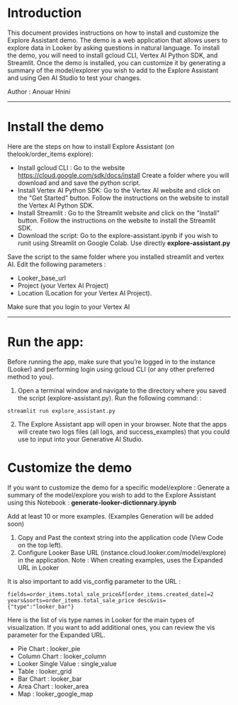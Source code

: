 # Introduction
This document provides instructions on how to install and customize the Explore Assistant demo. The demo is a web application that allows users to explore data in Looker by asking questions in natural language. To install the demo, you will need to install gcloud CLI, Vertex AI Python SDK, and Streamlit. Once the demo is installed, you can customize it by generating a summary of the model/explorer you wish to add to the Explore Assistant and using Gen AI Studio to test your changes.

Author : Anouar Hnini

------------


# Install the demo
Here are the steps on how to install Explore Assistant (on thelook/order_items explore):
- Install gcloud CLI : 
Go to the website https://cloud.google.com/sdk/docs/install
Create a folder where you will download and and save the python script.
- Install Vertex AI Python SDK: 
Go to the Vertex AI website and click on the "Get Started" button.
Follow the instructions on the website to install the Vertex AI Python SDK.
- Install Streamlit :
Go to the Streamlit website and click on the "Install" button.
Follow the instructions on the website to install the Streamlit SDK.
- Download the script:
Go to the explore-assistant.ipynb if you wish to runit using Streamlit on Google Colab.
Use directly **explore-assistant.py**

Save the script to the same folder where you installed streamlit and vertex AI.
Edit the following parameters : 
- Looker_base_url
- Project (your Vertex AI Project)
- Location (Location for your Vertex AI Project).

Make sure that you login to your Vertex AI

------------


# Run the app:
Before running the app, make sure that you’re logged in to the instance (Looker) and performing login using gcloud CLI (or any other preferred method to you). 

1. Open a terminal window and navigate to the directory where you saved the script (explore-assistant.py).
Run the following command:  :

```streamlit run explore_assistant.py```

2. The Explore Assistant app will open in your browser.
Note that the apps will create two logs files (all logs, and success_examples) that you could use to input into your Generative AI Studio. 


# Customize the demo
If you want to customize the demo for a specific model/explore : 
Generate a summary of the model/explore you wish to add to the Explore Assistant using this Notebook : **generate-looker-dictionnary.ipynb**

Add at least 10 or more examples.  (Examples Generation will be added soon)

1. Copy and Past the context string into the application code (View Code on the top left).
2. Configure Looker Base URL (instance.cloud.looker.com/model/explore) in the application.
Note : When creating examples, uses the Expanded URL in Looker 

It is also important to add vis_config parameter to the URL : 

```
fields=order_items.total_sale_price&f[order_items.created_date]=2 years&sorts=order_items.total_sale_price desc&vis={"type":"looker_bar"}
```

Here is the list of vis type names in Looker for the main types of visualization. If you want to add additional ones, you can review the vis parameter for the Expanded URL.

- Pie Chart : looker_pie
- Column Chart : looker_column
- Looker Single Value : single_value
- Table : looker_grid
- Bar Chart : looker_bar
- Area Chart : looker_area
- Map : looker_google_map
